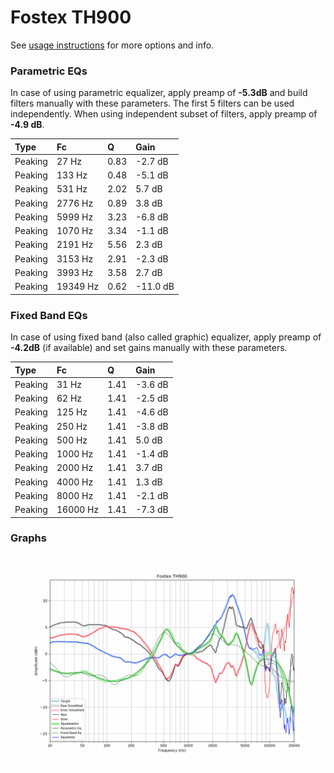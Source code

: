 # Fostex TH900
See [usage instructions](https://github.com/jaakkopasanen/AutoEq#usage) for more options and info.

### Parametric EQs
In case of using parametric equalizer, apply preamp of **-5.3dB** and build filters manually
with these parameters. The first 5 filters can be used independently.
When using independent subset of filters, apply preamp of **-4.9 dB**.

| Type    | Fc       |    Q | Gain     |
|:--------|:---------|:-----|:---------|
| Peaking | 27 Hz    | 0.83 | -2.7 dB  |
| Peaking | 133 Hz   | 0.48 | -5.1 dB  |
| Peaking | 531 Hz   | 2.02 | 5.7 dB   |
| Peaking | 2776 Hz  | 0.89 | 3.8 dB   |
| Peaking | 5999 Hz  | 3.23 | -6.8 dB  |
| Peaking | 1070 Hz  | 3.34 | -1.1 dB  |
| Peaking | 2191 Hz  | 5.56 | 2.3 dB   |
| Peaking | 3153 Hz  | 2.91 | -2.3 dB  |
| Peaking | 3993 Hz  | 3.58 | 2.7 dB   |
| Peaking | 19349 Hz | 0.62 | -11.0 dB |

### Fixed Band EQs
In case of using fixed band (also called graphic) equalizer, apply preamp of **-4.2dB**
(if available) and set gains manually with these parameters.

| Type    | Fc       |    Q | Gain    |
|:--------|:---------|:-----|:--------|
| Peaking | 31 Hz    | 1.41 | -3.6 dB |
| Peaking | 62 Hz    | 1.41 | -2.5 dB |
| Peaking | 125 Hz   | 1.41 | -4.6 dB |
| Peaking | 250 Hz   | 1.41 | -3.8 dB |
| Peaking | 500 Hz   | 1.41 | 5.0 dB  |
| Peaking | 1000 Hz  | 1.41 | -1.4 dB |
| Peaking | 2000 Hz  | 1.41 | 3.7 dB  |
| Peaking | 4000 Hz  | 1.41 | 1.3 dB  |
| Peaking | 8000 Hz  | 1.41 | -2.1 dB |
| Peaking | 16000 Hz | 1.41 | -7.3 dB |

### Graphs
![](./Fostex%20TH900.png)